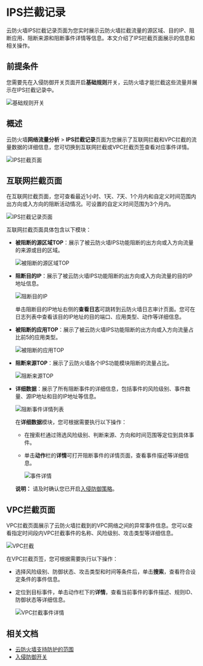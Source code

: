 # IPS拦截记录

云防火墙IPS拦截记录页面为您实时展示云防火墙拦截流量的源区域、目的IP、阻断应用、阻断来源和阻断事件详情等信息。本文介绍了IPS拦截页面展示的信息和相关操作。

## 前提条件

您需要先在入侵防御开关页面开启**基础规则**开关，云防火墙才能拦截这些流量并展示在IPS拦截记录中。

![基础规则开关](https://static-aliyun-doc.oss-cn-hangzhou.aliyuncs.com/assets/img/zh-CN/3417068951/p77756.png)

## 概述

云防火墙**网络流量分析** \> **IPS拦截记录**页面为您展示了互联网拦截和VPC拦截的流量数据的详细信息，您可切换到互联网拦截或VPC拦截页签查看对应事件详情。

![IPS拦截页面](https://static-aliyun-doc.oss-cn-hangzhou.aliyuncs.com/assets/img/zh-CN/3417068951/p81782.png)

## 互联网拦截页面

在互联网拦截页面，您可查看最近1小时、1天、7天、1个月内和自定义时间范围内出方向或入方向的阻断活动情况。可设置的自定义时间范围为3个月内。

![IPS拦截记录页面](https://static-aliyun-doc.oss-cn-hangzhou.aliyuncs.com/assets/img/zh-CN/3417068951/p77498.png)

互联网拦截页面具体包含以下模块：

-   **被阻断的源区域TOP**：展示了被云防火墙IPS功能阻断的出方向或入方向流量的来源或目的区域。

    ![被阻断的源区域TOP](https://static-aliyun-doc.oss-cn-hangzhou.aliyuncs.com/assets/img/zh-CN/3417068951/p77502.png)

-   **阻断目的IP**：展示了被云防火墙IPS功能阻断的出方向或入方向流量的目的IP地址信息。

    ![阻断目的IP](https://static-aliyun-doc.oss-cn-hangzhou.aliyuncs.com/assets/img/zh-CN/3417068951/p77504.png)

    单击阻断目的IP地址右侧的**查看日志**可跳转到云防火墙日志审计页面。您可在日志列表中查看该目的IP地址的目的端口、应用类型、动作等详细信息。

-   **被阻断的应用TOP**：展示了被云防火墙IPS功能阻断的出方向或入方向流量占比前5的应用类型。

    ![被阻断的应用TOP](https://static-aliyun-doc.oss-cn-hangzhou.aliyuncs.com/assets/img/zh-CN/3417068951/p77507.png)

-   **阻断来源TOP**：展示了云防火墙各个IPS功能模块阻断的流量占比。

    ![阻断来源TOP](https://static-aliyun-doc.oss-cn-hangzhou.aliyuncs.com/assets/img/zh-CN/3417068951/p77508.png)

-   **详细数据**：展示了所有阻断事件的详细信息，包括事件的风险级别、事件数量、源IP地址和目的IP地址等信息。

    ![阻断事件详情列表](https://static-aliyun-doc.oss-cn-hangzhou.aliyuncs.com/assets/img/zh-CN/3417068951/p77510.png)

    在**详细数据**模块，您可根据需要执行以下操作：

    -   在搜索栏通过筛选风险级别、判断来源、方向和时间范围等定位到具体事件。
    -   单击**动作**栏的**详情**可打开阻断事件的详情页面，查看事件描述等详细信息。

        ![事件详情](https://static-aliyun-doc.oss-cn-hangzhou.aliyuncs.com/assets/img/zh-CN/3417068951/p77512.png)

    **说明：** 请及时确认您已开启[入侵防御策略](/cn.zh-CN/入侵防御/入侵防御开关.md)。


## VPC拦截页面

VPC拦截页面展示了云防火墙拦截到的VPC网络之间的异常事件信息。您可以查看指定时间段内VPC拦截事件的名称、风险级别、攻击类型等详细信息。

![VPC拦截](https://static-aliyun-doc.oss-cn-hangzhou.aliyuncs.com/assets/img/zh-CN/3417068951/p77595.png)

在VPC拦截页签，您可根据需要执行以下操作：

-   选择风险级别、防御状态、攻击类型和时间等条件后，单击**搜索**，查看符合设定条件的事件信息。
-   定位到目标事件，单击动作栏下的**详情**，查看当前事件的事件描述、规则ID、防御状态等详细信息。

    ![VPC拦截事件详情](https://static-aliyun-doc.oss-cn-hangzhou.aliyuncs.com/assets/img/zh-CN/3417068951/p77596.png)


## 相关文档

-   [云防火墙支持防护的范围](/cn.zh-CN/常见问题/云防火墙支持防护的范围.md)
-   [入侵防御开关](/cn.zh-CN/入侵防御/入侵防御开关.md)


